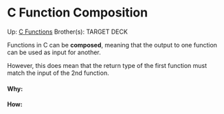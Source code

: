 # C Function Composition

Up: [C Functions](c_functions)
Brother(s):
TARGET DECK

Functions in C can be **composed**, meaning that the output to one function can be used as input for another.

However, this does mean that the return type of the first function must match the input of the 2nd function.


































#### Why:
#### How:









